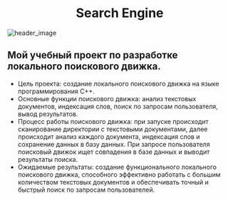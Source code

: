 # <div style="text-align: center;">Search Engine </div>  
![header_image](https://imageup.ru/img37/4486974/readme.jpg)

## Мой учебный проект по разработке локального поискового движка.

* Цель проекта: создание локального поискового движка на языке программирования C++.
* Основные функции поискового движка: анализ текстовых документов, индексация слов, поиск по запросам пользователя, вывод результатов.
* Процесс работы поискового движка: при запуске происходит сканирование директории с текстовыми документами, далее происходит анализ каждого документа, индексация слов и сохранение данных в базу данных. При запросе пользователя поисковый движок ищет совпадения в базе данных и выводит результаты поиска.
* Ожидаемые результаты: создание функционального локального поискового движка, способного эффективно работать с большим количеством текстовых документов и обеспечивать точный и быстрый поиск по запросам пользователей.
